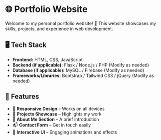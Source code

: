 # 🌐 Portfolio Website

Welcome to my personal portfolio website! 🚀 This website showcases my skills, projects, and experience in web development.

## 🖥️ Tech Stack
- **Frontend:** HTML, CSS, JavaScript  
- **Backend (if applicable):** Flask / Node.js / PHP (Modify as needed)  
- **Database (if applicable):** MySQL / Firebase (Modify as needed)  
- **Frameworks/Libraries:** Bootstrap / Tailwind CSS / jQuery (Modify as needed)  

## 🎯 Features
- 📌 **Responsive Design** – Works on all devices  
- 💼 **Projects Showcase** – Highlights my work  
- 📄 **About Me Section** – A brief introduction  
- 📬 **Contact Form** – Get in touch easily  
- 🎨 **Interactive UI** – Engaging animations and effects  

